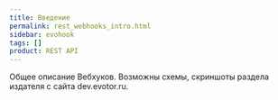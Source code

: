 ```yaml
---
title: Введение
permalink: rest_webhooks_intro.html
sidebar: evohook
tags: []
product: REST API
---
```


Общее описание Вебхуков.
Возможны схемы, скриншоты раздела издателя с сайта dev.evotor.ru.
